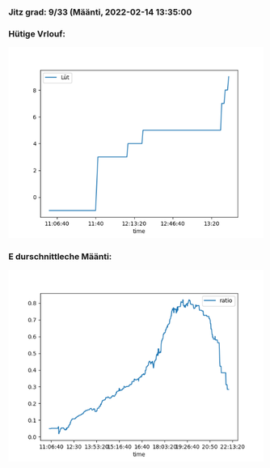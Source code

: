 ### Jitz grad: 9/33 (Määnti, 2022-02-14 13:35:00

### Hütige Vrlouf:
![Graph](Today.png)

### E durschnittleche Määnti:
![Graph](Määnti.png)